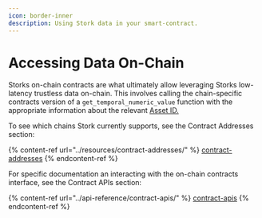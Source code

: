 ```yaml
---
icon: border-inner
description: Using Stork data in your smart-contract.
---
```


# Accessing Data On-Chain

Storks on-chain contracts are what ultimately allow leveraging Storks low-latency trustless data on-chain. This involves calling the chain-specific contracts version of a `get_temporal_numeric_value` function with the appropriate information about the relevant [Asset ID. ](../introduction/core-concepts.md#asset-ids)

To see which chains Stork currently supports, see the Contract Addresses section:

{% content-ref url="../resources/contract-addresses/" %}
[contract-addresses](../resources/contract-addresses/)
{% endcontent-ref %}

For specific documentation an interacting with the on-chain contracts interface, see the Contract APIs section:

{% content-ref url="../api-reference/contract-apis/" %}
[contract-apis](../api-reference/contract-apis/)
{% endcontent-ref %}
